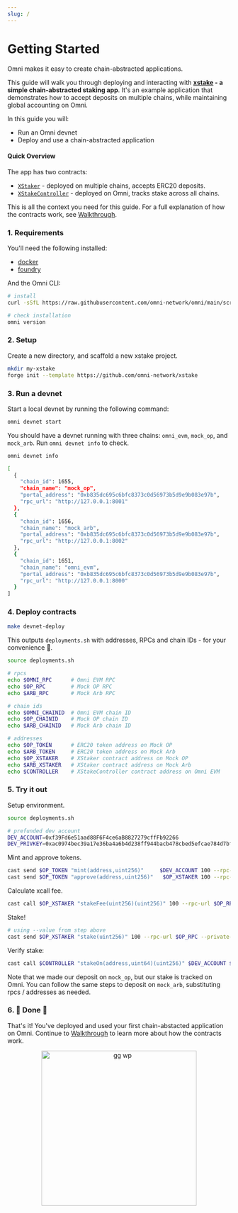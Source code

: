 ```yaml
---
slug: /
---
```


# Getting Started

Omni makes it easy to create chain-abstracted applications.


This guide will walk you through deploying and interacting with
**[xstake](https://github.com/omni-network/xstake) - a simple chain-abstracted staking
app**. It's an example application that demonstrates how to accept deposits on multiple chains, while maintaining global accounting on Omni.

In this guide you will:

- Run an Omni devnet
- Deploy and use a chain-abstracted application

#### Quick Overview

The app has two contracts:

- [`XStaker`](https://github.com/omni-network/xstake/blob/ad4cbb/src/XStaker.sol) - deployed on multiple chains, accepts ERC20 deposits.
- [`XStakeController`](https://github.com/omni-network/xstake/blob/ad4cbb/src/XStakeController.sol) - deployed on Omni, tracks stake across all chains.

This is all the context you need for this guide. For a full explanation of how the contracts work, see [Walkthrough](/build/walkthrough).

### 1. Requirements

You'll need the following installed:

- [docker](https://docs.docker.com/get-started/get-docker/)
- [foundry](https://book.getfoundry.sh/getting-started/installation)


And the Omni CLI:


```bash
# install
curl -sSfL https://raw.githubusercontent.com/omni-network/omni/main/scripts/install_omni_cli.sh | sh -s

# check installation
omni version
```


### 2. Setup


Create a new directory, and scaffold a new xstake project.

```bash
mkdir my-xstake
forge init --template https://github.com/omni-network/xstake
```


### 3. Run a devnet

Start a local devnet by running the following command:

```bash
omni devnet start

```

You should have a devnet running with three chains: `omni_evm`, `mock_op`, and `mock_arb`. Run `omni devnet info` to check.

```bash
omni devnet info

[
  {
    "chain_id": 1655,
    "chain_name": "mock_op",
    "portal_address": "0xb835dc695c6bfc8373c0d56973b5d9e9b083e97b",
    "rpc_url": "http://127.0.0.1:8001"
  },
  {
    "chain_id": 1656,
    "chain_name": "mock_arb",
    "portal_address": "0xb835dc695c6bfc8373c0d56973b5d9e9b083e97b",
    "rpc_url": "http://127.0.0.1:8002"
  },
  {
    "chain_id": 1651,
    "chain_name": "omni_evm",
    "portal_address": "0xb835dc695c6bfc8373c0d56973b5d9e9b083e97b",
    "rpc_url": "http://127.0.0.1:8000"
  }
]

```


### 4. Deploy contracts


```bash
make devnet-deploy
```

This outputs `deployments.sh` with addresses, RPCs and chain IDs - for your convenience :handshake:.

```bash
source deployments.sh

# rpcs
echo $OMNI_RPC      # Omni EVM RPC
echo $OP_RPC        # Mock OP RPC
echo $ARB_RPC       # Mock Arb RPC

# chain ids
echo $OMNI_CHAINID  # Omni EVM chain ID
echo $OP_CHAINID    # Mock OP chain ID
echo $ARB_CHAINID   # Mock Arb chain ID

# addresses
echo $OP_TOKEN      # ERC20 token address on Mock OP
echo $ARB_TOKEN     # ERC20 token address on Mock Arb
echo $OP_XSTAKER    # XStaker contract address on Mock OP
echo $ARB_XSTAKER   # XStaker contract address on Mock Arb
echo $CONTROLLER    # XStakeController contract address on Omni EVM
```

### 5. Try it out

Setup environment.
```bash
source deployments.sh

# prefunded dev account
DEV_ACCOUNT=0xf39Fd6e51aad88F6F4ce6aB8827279cffFb92266
DEV_PRIVKEY=0xac0974bec39a17e36ba4a6b4d238ff944bacb478cbed5efcae784d7bf4f2ff80
```

Mint and approve tokens.
```bash
cast send $OP_TOKEN "mint(address,uint256)"     $DEV_ACCOUNT 100 --rpc-url $OP_RPC --private-key $DEV_PRIVKEY
cast send $OP_TOKEN "approve(address,uint256)"   $OP_XSTAKER 100 --rpc-url $OP_RPC --private-key $DEV_PRIVKEY
```

Calculate xcall fee.
```bash
cast call $OP_XSTAKER "stakeFee(uint256)(uint256)" 100 --rpc-url $OP_RPC
```


Stake!
```bash
# using --value from step above
cast send $OP_XSTAKER "stake(uint256)" 100 --rpc-url $OP_RPC --private-key $DEV_PRIVKEY --value 500000000
```

Verify stake:
```bash
cast call $CONTROLLER "stakeOn(address,uint64)(uint256)" $DEV_ACCOUNT $OP_CHAINID --rpc-url $OMNI_RPC
```

Note that we made our deposit on `mock_op`, but our stake is tracked on Omni. You can follow the same steps to deposit on `mock_arb`, substituting rpcs / addresses as needed.


### 6. 🎉 Done 🎉

That's it! You've deployed and used your first chain-abstacted application on Omni. Continue to [Walkthrough](/build/walkthrough) to learn more about how the contracts work.

<figure align="center">
    <img src="/img/cat.png" alt="gg wp" width="350" height="350" />
    <figcaption></figcaption>
</figure>
